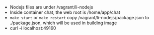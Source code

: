 - Nodejs files are under /vagrant/li-nodejs
- Inside container chat, the web root is /home/app/chat
- `make start` or `make restart` copy /vagrant/li-nodejs/package.json to ./package.json, which will be used in building image
- curl -i localhost:49160
